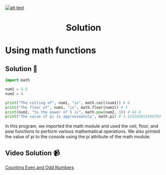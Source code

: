 <a href="https://www.core-code.io/">

![alt text](https://uploads-ssl.webflow.com/5eb2f56932c3562feab232e3/5f73550d00249e7e96c9f3de_Logo.png 'corecodeio')

</a>

<h1 align="center">Solution</h1>

# Using math functions



## Solution 🏁
    
```python
import math

num1 = 5.5
num2 = 4

print("The ceiling of", num1, "is", math.ceil(num1)) # 6
print("The floor of", num1, "is", math.floor(num1)) # 5
print(num2, "to the power of 3 is", math.pow(num2, 3)) # 64.0
print("The value of pi is approximately", math.pi) # 3.141592653589793

```

In this program, we imported the math module and used the ceil, floor, and pow functions to perform various mathematical operations. We also printed the value of pi to the console using the pi attribute of the math module.

## Video Solution 📹

[Counting Even and Odd Numbers](https://edpuzzle.com/assignments/6386b321c511ef40e3f4fb07/watch)